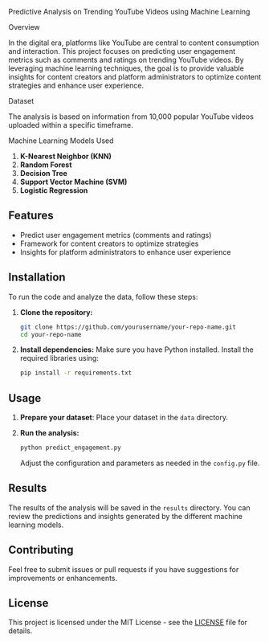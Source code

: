 Predictive Analysis on Trending YouTube Videos using Machine Learning

Overview

In the digital era, platforms like YouTube are central to content consumption and interaction. This project focuses on predicting user engagement metrics such as comments and ratings on trending YouTube videos. By leveraging machine learning techniques, the goal is to provide valuable insights for content creators and platform administrators to optimize content strategies and enhance user experience.

Dataset

The analysis is based on information from 10,000 popular YouTube videos uploaded within a specific timeframe. 

Machine Learning Models Used

1. **K-Nearest Neighbor (KNN)**
2. **Random Forest**
3. **Decision Tree**
4. **Support Vector Machine (SVM)**
5. **Logistic Regression**

## Features

- Predict user engagement metrics (comments and ratings)
- Framework for content creators to optimize strategies
- Insights for platform administrators to enhance user experience

## Installation

To run the code and analyze the data, follow these steps:

1. **Clone the repository:**
   ```bash
   git clone https://github.com/yourusername/your-repo-name.git
   cd your-repo-name
   ```

2. **Install dependencies:**
   Make sure you have Python installed. Install the required libraries using:
   ```bash
   pip install -r requirements.txt
   ```

## Usage

1. **Prepare your dataset**: Place your dataset in the `data` directory.

2. **Run the analysis:**
   ```bash
   python predict_engagement.py
   ```

   Adjust the configuration and parameters as needed in the `config.py` file.

## Results

The results of the analysis will be saved in the `results` directory. You can review the predictions and insights generated by the different machine learning models.

## Contributing

Feel free to submit issues or pull requests if you have suggestions for improvements or enhancements.

## License

This project is licensed under the MIT License - see the [LICENSE](LICENSE) file for details.
